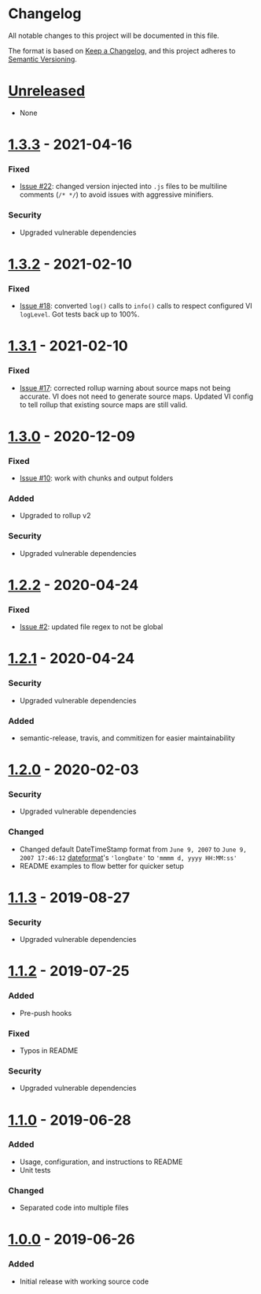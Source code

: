 # Changelog

All notable changes to this project will be documented in this file.

The format is based on [Keep a Changelog](https://keepachangelog.com/en/1.0.0/),
and this project adheres to [Semantic Versioning](https://semver.org/spec/v2.0.0.html).

# [Unreleased](https://github.com/djhouseknecht/rollup-plugin-version-injector/compare/v1.3.3...HEAD)
- None

# [1.3.3](https://github.com/djhouseknecht/rollup-plugin-version-injector/compare/v1.3.2...v1.3.3) - 2021-04-16
### Fixed
- [Issue #22](https://github.com/djhouseknecht/rollup-plugin-version-injector/issues/22): changed version injected into `.js` files to be multiline comments (`/* */`) to avoid issues
with aggressive minifiers.

### Security
- Upgraded vulnerable dependencies

# [1.3.2](https://github.com/djhouseknecht/rollup-plugin-version-injector/compare/v1.3.1...v1.3.2) - 2021-02-10
### Fixed
- [Issue #18](https://github.com/djhouseknecht/rollup-plugin-version-injector/issues/18): converted `log()` calls to `info()` calls to respect configured VI `logLevel`. Got tests back up to 100%.

# [1.3.1](https://github.com/djhouseknecht/rollup-plugin-version-injector/compare/v1.3.0...v1.3.1) - 2021-02-10
### Fixed
- [Issue #17](https://github.com/djhouseknecht/rollup-plugin-version-injector/issues/17): corrected rollup warning about source maps not being accurate. VI does not need to generate source maps.
  Updated VI config to tell rollup that existing source maps are still valid.

# [1.3.0](https://github.com/djhouseknecht/rollup-plugin-version-injector/compare/v1.2.2...v1.3.0) - 2020-12-09
### Fixed
- [Issue #10](https://github.com/djhouseknecht/rollup-plugin-version-injector/issues/10): work with chunks and output folders

### Added
- Upgraded to rollup v2

### Security
- Upgraded vulnerable dependencies

# [1.2.2](https://github.com/djhouseknecht/rollup-plugin-version-injector/compare/v1.2.1...v1.2.2) - 2020-04-24
### Fixed
- [Issue #2](https://github.com/djhouseknecht/rollup-plugin-version-injector/issues/2): updated file regex to not be global

# [1.2.1](https://github.com/djhouseknecht/rollup-plugin-version-injector/compare/v1.2.0...v1.2.1) - 2020-04-24
### Security
- Upgraded vulnerable dependencies
### Added
- semantic-release, travis, and commitizen for easier maintainability

# [1.2.0](https://github.com/djhouseknecht/rollup-plugin-version-injector/compare/v1.1.3...v1.2.0) - 2020-02-03
### Security
- Upgraded vulnerable dependencies
### Changed
- Changed default DateTimeStamp format from `June 9, 2007` to `June 9, 2007 17:46:12` [dateformat]'s `'longDate'` to `'mmmm d, yyyy HH:MM:ss'`
- README examples to flow better for quicker setup


# [1.1.3](https://github.com/djhouseknecht/rollup-plugin-version-injector/compare/v1.1.2...v1.1.3) - 2019-08-27
### Security
- Upgraded vulnerable dependencies

# [1.1.2](https://github.com/djhouseknecht/rollup-plugin-version-injector/compare/v1.1.0...v1.1.2) - 2019-07-25
### Added
- Pre-push hooks
### Fixed
- Typos in README
### Security
- Upgraded vulnerable dependencies


# [1.1.0](https://github.com/djhouseknecht/rollup-plugin-version-injector/compare/v1.0.0...v1.1.0) - 2019-06-28
### Added
- Usage, configuration, and instructions to README
- Unit tests
### Changed
- Separated code into multiple files


# [1.0.0](https://github.com/djhouseknecht/rollup-plugin-version-injector/releases/tag/v1.0.0) - 2019-06-26
### Added
- Initial release with working source code

[dateformat]: https://www.npmjs.com/package/dateformat
